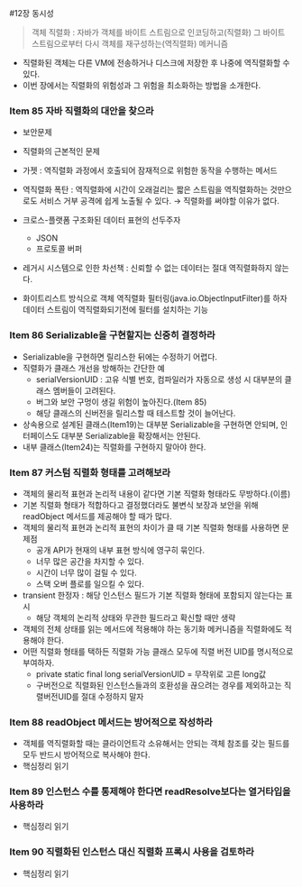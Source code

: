 #12장 동시성
> 객체 직렬화 : 자바가 객체를 바이트 스트림으로 인코딩하고(직렬화) 그 바이트 스트림으로부터 다시 객체를 재구성하는(역직렬화) 메커니즘
 
- 직렬화된 객체는 다른 VM에 전송하거나 디스크에 저장한 후 나중에 역직렬화할 수 있다.
- 이번 장에서는 직렬화의 위험성과 그 위험을 최소화하는 방법을 소개한다.

### Item 85 자바 직렬화의 대안을 찾으라
- 보안문제
- 직렬화의 근본적인 문제
- 가젯 : 역직렬화 과정에서 호출되어 잠재적으로 위험한 동작을 수행하는 메서드
- 역직렬화 폭탄 : 역직렬화에 시간이 오래걸리는 짧은 스트림을 
                          역직렬화하는 것만으로도 서비스 거부 공격에 쉽게 노출될 수 있다.
→ 직렬화를 써야할 이유가 없다.

- 크로스-플랫폼 구조화된 데이터 표현의 선두주자
    - JSON
    - 프로토콜 버퍼
- 레거시 시스템으로 인한 차선책 : 신뢰할 수 없는 데이터는 절대 역직렬화하지 않는다.
- 화이트리스트 방식으로 객체 역직렬화 필터링(java.io.ObjectInputFilter)를 하자
데이터 스트림이 역직렬화되기전에 필터를 설치하는 기능

### Item 86 Serializable을 구현할지는 신중히 결정하라
- Serializable을 구현하면 릴리스한 뒤에는 수정하기 어렵다.
- 직렬화가 클래스 개선을 방해하는 간단한 예
    - serialVersionUID : 고유 식별 번호, 컴파일러가 자동으로 생성 시 대부분의 클래스 멤버들이 고려된다.
    - 버그와 보안 구멍이 생길 위험이 높아진다.(Item 85)
    - 해당 클래스의 신버전을 릴리스할 때 테스트할 것이 늘어난다.
- 상속용으로 설계된 클래스(Item19)는 대부분 Serializable을 구현하면 안되며, 인터페이스도 대부분 Serializable을 확장해서는 안된다.
- 내부 클래스(Item24)는 직렬화를 구현하지 말아야 한다.

### Item 87 커스텀 직렬화 형태를 고려해보라
- 객체의 물리적 표현과 논리적 내용이 같다면 기본 직렬화 형태라도 무방하다.(이름)
- 기본 직렬화 형태가 적합하다고 결정했더라도 불변식 보장과 보안을 위해 readObject 메서드를 제공해야 할 때가 많다.
- 객체의 물리적 표현과 논리적 표현의 차이가 클 때 기본 직렬화 형태를 사용하면 문제점
    - 공개 API가 현재의 내부 표현 방식에 영구히 묶인다.
    - 너무 많은 공간을 차지할 수 있다.
    - 시간이 너무 많이 걸릴 수 있다.
    - 스택 오버 플로를 일으킬 수 있다.
- transient 한정자 : 해당 인스턴스 필드가 기본 직렬화 형태에 포함되지 않는다는 표시
    - 해당 객체의 논리적 상태와 무관한 필드라고 확신할 때만 생략
- 객체의 전체 상태를 읽는 메서드에 적용해야 하는 동기화 메커니즘을 직렬화에도 적용해야 한다.
- 어떤 직렬화 형태를 택하든 직렬화 가능 클래스 모두에 직렬 버전 UID를 명시적으로 부여하자.
    - private static final long serialVersionUID = 무작위로 고른 long값
    - 구버전으로 직렬화된 인스턴스들과의 호환성을 끊으려는 경우를 제외하고는 직렬버전UID를 절대 수정하지 말자

### Item 88 readObject 메서드는 방어적으로 작성하라
- 객체를 역직렬화할 때는 클라이언트각 소유해서는 안되는 객체 참조를 갖는 필드를 모두 반드시 방어적으로 복사해야 한다.
- 핵심정리 읽기

### Item 89 인스턴스 수를 통제해야 한다면 readResolve보다는 열거타입을 사용하라
- 핵심정리 읽기

### Item 90 직렬화된 인스턴스 대신 직렬화 프록시 사용을 검토하라
- 핵심정리 읽기